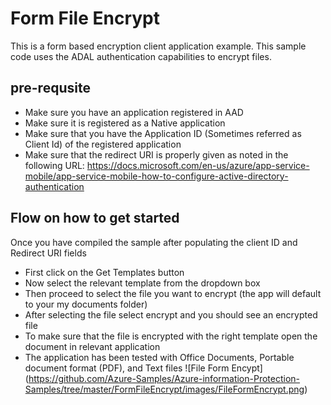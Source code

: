 Form File Encrypt
========================
This is a form based encryption client application example. This sample code uses the ADAL 
authentication capabilities to encrypt files. 

## pre-requsite
- Make sure you have an application registered in AAD 
- Make sure it is registered as a Native application
- Make sure that you have the Application ID (Sometimes referred as Client Id) of the registered application
- Make sure that the redirect URI is properly given as noted in the following URL: 
  https://docs.microsoft.com/en-us/azure/app-service-mobile/app-service-mobile-how-to-configure-active-directory-authentication

## Flow on how to get started
Once you have compiled the sample after populating the client ID and Redirect URI fields
- First click on the Get Templates button
- Now select the relevant template from the dropdown box
- Then proceed to select the file you want to encrypt (the app will default to your my documents folder)
- After selecting the file select encrypt and you should see an encrypted file
- To make sure that the file is encrypted with the right template open the document in relevant application
- The application has been tested with Office Documents, Portable document format (PDF), and Text files
![File Form Encypt] (https://github.com/Azure-Samples/Azure-information-Protection-Samples/tree/master/FormFileEncrypt/images/FileFormEncrypt.png)
